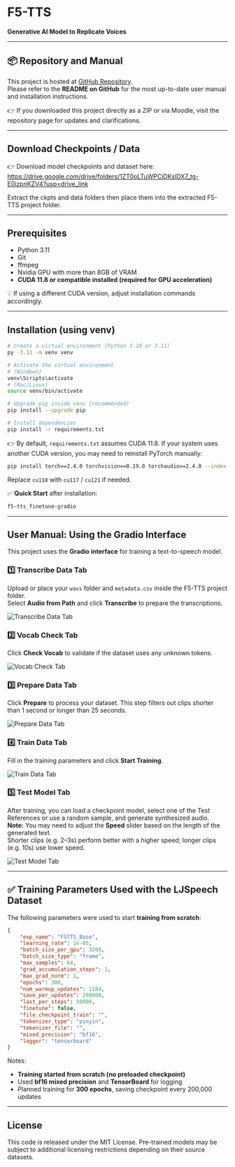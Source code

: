 
# F5-TTS

**Generative AI Model to Replicate Voices**

---

## 📦 Repository and Manual

This project is hosted at [GitHub Repository](https://github.com/Jeremoot/F5-TTS).  
Please refer to the **README on GitHub** for the most up-to-date user manual and installation instructions.

👉 If you downloaded this project directly as a ZIP or via Moodle, visit the repository page for updates and clarifications.

---

## Download Checkpoints / Data

👉 Download model checkpoints and dataset here:  
https://drive.google.com/drive/folders/1ZT0oLTuWPCjDKslDX7_tg-E0izpnKZV4?usp=drive_link

Extract the ckpts and data folders then place them into the extracted F5-TTS project folder.

---

## Prerequisites

- Python 3.11
- Git
- ffmpeg
- Nvidia GPU with more than 8GB of VRAM
- **CUDA 11.8 or compatible installed (required for GPU acceleration)**

💡 If using a different CUDA version, adjust installation commands accordingly.

---

## Installation (using venv)

```bash
# Create a virtual environment (Python 3.10 or 3.11)
py -3.11 -m venv venv

# Activate the virtual environment
# (Windows)
venv\Scripts\activate
# (Mac/Linux)
source venv/bin/activate

# Upgrade pip inside venv (recommended)
pip install --upgrade pip

# Install dependencies
pip install -r requirements.txt
```

👉 By default, `requirements.txt` assumes CUDA 11.8. If your system uses another CUDA version, you may need to reinstall PyTorch manually:

```bash
pip install torch==2.4.0 torchvision==0.19.0 torchaudio==2.4.0 --index-url https://download.pytorch.org/whl/cu118
```

Replace `cu118` with `cu117` / `cu121` if needed.

✅ **Quick Start** after installation:

```bash
f5-tts_finetune-gradio
```

---

## User Manual: Using the Gradio Interface

This project uses the **Gradio interface** for training a text-to-speech model.

### 1️⃣ **Transcribe Data Tab**
Upload or place your `wavs` folder and `metadata.csv` inside the F5-TTS project folder.  
Select **Audio from Path** and click **Transcribe** to prepare the transcriptions.

![Transcribe Data Tab](https://i.imgur.com/wkR1Zzo.png)

### 2️⃣ **Vocab Check Tab**
Click **Check Vocab** to validate if the dataset uses any unknown tokens.

![Vocab Check Tab](https://i.imgur.com/d1aXlHu.png)

### 3️⃣ **Prepare Data Tab**
Click **Prepare** to process your dataset. This step filters out clips shorter than 1 second or longer than 25 seconds.

![Prepare Data Tab](https://i.imgur.com/1nuL40R.png)

### 4️⃣ **Train Data Tab**
Fill in the training parameters and click **Start Training**.

![Train Data Tab](https://i.imgur.com/1CNl7QM.png)

### 5️⃣ **Test Model Tab**
After training, you can load a checkpoint model, select one of the Test References or use a random sample, and generate synthesized audio.  
**Note:** You may need to adjust the **Speed** slider based on the length of the generated text.  
Shorter clips (e.g. 2–3s) perform better with a higher speed; longer clips (e.g. 10s) use lower speed.

![Test Model Tab](https://i.imgur.com/iJaeS7F.png)

---

## ✅ **Training Parameters Used with the LJSpeech Dataset**

The following parameters were used to start **training from scratch**:

```json
{
    "exp_name": "F5TTS_Base",
    "learning_rate": 1e-05,
    "batch_size_per_gpu": 3200,
    "batch_size_type": "frame",
    "max_samples": 64,
    "grad_accumulation_steps": 1,
    "max_grad_norm": 1,
    "epochs": 300,
    "num_warmup_updates": 1184,
    "save_per_updates": 200000,
    "last_per_steps": 50000,
    "finetune": false,
    "file_checkpoint_train": "",
    "tokenizer_type": "pinyin",
    "tokenizer_file": "",
    "mixed_precision": "bf16",
    "logger": "tensorboard"
}
```

Notes:
- **Training started from scratch (no preloaded checkpoint)**
- Used **bf16 mixed precision** and **TensorBoard** for logging
- Planned training for **300 epochs**, saving checkpoint every 200,000 updates

---

## License

This code is released under the MIT License. Pre-trained models may be subject to additional licensing restrictions depending on their source datasets.
